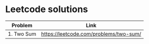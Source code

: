 # Leetcode solutions

| Problem | Link |
| ---------- | ----------- |
| 1. Two Sum | https://leetcode.com/problems/two-sum/ |
